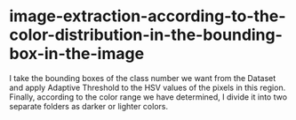 # image-extraction-according-to-the-color-distribution-in-the-bounding-box-in-the-image
I take the bounding boxes of the class number we want from the Dataset and apply Adaptive Threshold to the HSV values ​​of the pixels in this region. Finally, according to the color range we have determined, I divide it into two separate folders as darker or lighter colors.
